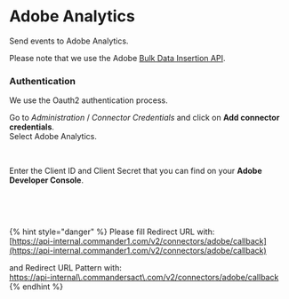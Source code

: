 # Adobe Analytics

Send events to Adobe Analytics.

Please note that we use the Adobe [Bulk Data Insertion API](https://developer.adobe.com/analytics-apis/docs/2.0/guides/endpoints/bulk-data-insertion/).

### Authentication

We use the Oauth2 authentication process.

Go to _Administration_ / _Connector Credentials_ and click on **Add connector credentials**. \
Select Adobe Analytics.

<figure><img src="../../../.gitbook/assets/Capture d’écran 2022-12-13 à 11.26.33.png" alt=""><figcaption></figcaption></figure>

Enter the Client ID and Client Secret that you can find on your **Adobe Developer Console**.

<figure><img src="../../../.gitbook/assets/Capture d’écran 2022-12-13 à 11.26.55.png" alt=""><figcaption></figcaption></figure>

<figure><img src="../../../.gitbook/assets/Capture d’écran 2022-12-14 à 10.48.17.png" alt=""><figcaption></figcaption></figure>

{% hint style="danger" %}
Please fill Redirect URL with: \
[https://api-internal.commander1.com/v2/connectors/adobe/callback](https://api-internal.commander1.com/v2/connectors/adobe/callback)

and Redirect URL Pattern with:\
[https://api-internal\\.commandersact\\.com/v2/connectors/adobe/callback](https://api-internal/.commandersact/.com/v2/connectors/adobe/callback)
{% endhint %}
